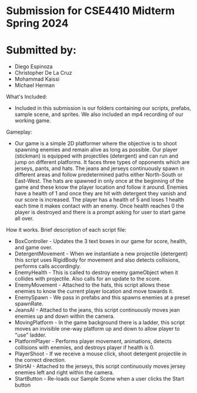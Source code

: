 # Submission for CSE4410 Midterm Spring 2024 

# Submitted by:
- Diego Espinoza
- Christopher De La Cruz
- Mohammad Kaissi
- Michael Herman

What's Included:
- Included in this submission is our folders containing our scripts, prefabs, sample scene, and sprites. We also included an mp4 recording of our working game.

Gameplay:
- Our game is a simple 2D platformer where the objective is to shoot spawning enemies and remain alive as long as possible. Our player (stickman) is equipped with projectiles (detergent) and can run and jump on different platforms. It faces three types of opponents which are jerseys, pants, and hats. The jeans and jerseys continuously spawn in different areas and follow predetermined paths either North-South or East-West. The hats are spawned in only once at the beginning of the game and these know the player location and follow it around. Enemies have a health of 1 and once they are hit with detergent they vanish and our score is increased. The player has a health of 5 and loses 1 health each time it makes contact with an enemy. Once health reaches 0 the player is destroyed and there is a prompt asking for user to start game all over.

How it works. Brief description of each script file:
- BoxController - Updates the 3 text boxes in our game for score, health, and game over.
- DetergentMovement - When we instantiate a new projectile (detergent) this script uses RigidBody for movement and also detects collisions, performs calls accordingly.
- EnemyHealth - This is called to destroy enemy gameObject when it collides with projectile. Also calls for an update to the score.
- EnemyMovement - Attached to the hats, this script allows these enemies to know the current player location and move towards it. 
- EnemySpawn - We pass in prefabs and this spawns enemies at a preset spawnRate.
- JeansAI - Attached to the jeans, this script continuously moves jean enemies up and down within the camera.
- MovingPlatform - In the game background there is a ladder, this script moves an invisible one-way platform up and down to allow player to "use" ladder.
- PlatformPlayer - Performs player movement, animations, detects collisions with enemies, and destroys player if health is 0.
- PlayerShoot - If we receive a mouse click, shoot detergent projectile in the correct direction.
- ShirtAI - Attached to the jerseys, this script continuously moves jersey enemies left and right within the camera.
- StartButton - Re-loads our Sample Scene when a user clicks the Start button 

